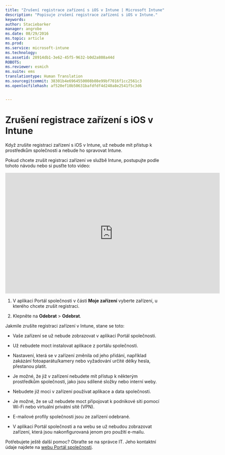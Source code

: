 ```yaml
---
title: "Zrušení registrace zařízení s iOS v Intune | Microsoft Intune"
description: "Popisuje zrušení registrace zařízení s iOS v Intune."
keywords: 
author: Staciebarker
manager: angrobe
ms.date: 08/29/2016
ms.topic: article
ms.prod: 
ms.service: microsoft-intune
ms.technology: 
ms.assetid: 28914db1-3e62-45f5-9632-b0d2a808a44d
ROBOTS: 
ms.reviewer: esmich
ms.suite: ems
translationtype: Human Translation
ms.sourcegitcommit: 38301b4e6964550008b08e99bf7016f1cc2561c3
ms.openlocfilehash: af520ef10b50631bafdfdf4d240a8e2541f5c3d6


---
```



# Zrušení registrace zařízení s iOS v Intune

Když zrušíte registraci zařízení s iOS v Intune, už nebude mít přístup k prostředkům společnosti a nebude ho spravovat Intune.

Pokud chcete zrušit registraci zařízení ve službě Intune, postupujte podle tohoto návodu nebo si pusťte toto video:

<iframe width="675" height="379" src="https://www.youtube.com/embed/6UFtBrBWUUI" frameborder="0" allowfullscreen></iframe>


1.  V aplikaci Portál společnosti v části **Moje zařízení** vyberte zařízení, u kterého chcete zrušit registraci.

2.  Klepněte na **Odebrat** &gt; **Odebrat**.

Jakmile zrušíte registraci zařízení v Intune, stane se toto:

-   Vaše zařízení se už nebude zobrazovat v aplikaci Portál společnosti.

-   Už nebudete moct instalovat aplikace z portálu společnosti.

-   Nastavení, která se v zařízení změnila od jeho přidání, například zakázání fotoaparátu/kamery nebo vyžadování určité délky hesla, přestanou platit.

-   Je možné, že již v zařízení nebudete mít přístup k některým prostředkům společnosti, jako jsou sdílené složky nebo interní weby.

-   Nebudete již moci v zařízení používat aplikace a data společnosti.

-   Je možné, že se už nebudete moct připojovat k podnikové síti pomocí Wi-Fi nebo virtuální privátní sítě (VPN).

-   E-mailové profily společnosti jsou ze zařízení odebrané.

-   V aplikaci Portál společnosti a na webu se už nebudou zobrazovat zařízení, která jsou nakonfigurovaná jenom pro použití e-mailu.

Potřebujete ještě další pomoc? Obraťte se na správce IT. Jeho kontaktní údaje najdete na [webu Portál společnosti](http://portal.manage.microsoft.com).




<!--HONumber=Aug16_HO5-->


